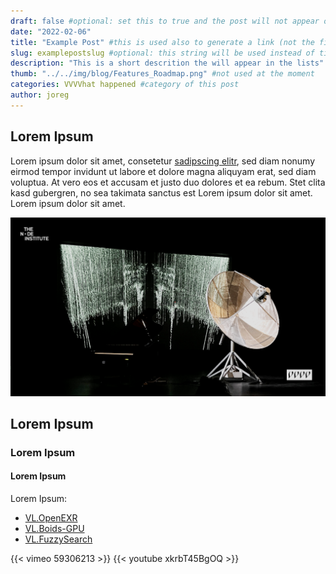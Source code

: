 ```yaml
---
draft: false #optional: set this to true and the post will not appear on the site
date: "2022-02-06"
title: "Example Post" #this is used also to generate a link (not the filename)
slug: examplepostslug #optional: this string will be used instead of title for a link 
description: "This is a short descrition the will appear in the lists"
thumb: "../../img/blog/Features_Roadmap.png" #not used at the moment
categories: VVVVhat happened #category of this post
author: joreg
---
```


## Lorem Ipsum

Lorem ipsum dolor sit amet, consetetur [sadipscing elitr](http://vvvv.org), sed diam nonumy eirmod tempor invidunt ut labore et dolore magna aliquyam erat, sed diam voluptua. At vero eos et accusam et justo duo dolores et ea rebum. Stet clita kasd gubergren, no sea takimata sanctus est Lorem ipsum dolor sit amet. Lorem ipsum dolor sit amet.

![Alt text](image.png "Caption text")

## Lorem Ipsum
### Lorem Ipsum
#### Lorem Ipsum

Lorem Ipsum: 
- [VL.OpenEXR]()
- [VL.Boids-GPU]()
- [VL.FuzzySearch]()

{{< vimeo 59306213 >}}
{{< youtube xkrbT45BgOQ >}}